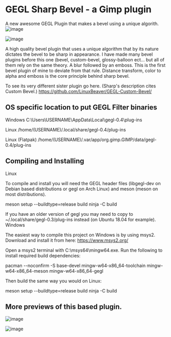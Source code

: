 # GEGL Sharp Bevel - a Gimp plugin
A new awesome GEGL Plugin that makes a bevel using a unique algorith.
![image](https://github.com/LinuxBeaver/GEGL_sharp_bevel_gimp_plugin/assets/78667207/204c33a1-6070-490e-8aeb-1467467ac935)

![image](https://github.com/LinuxBeaver/GEGL_sharp_bevel_gimp_plugin/assets/78667207/31b24487-bebd-4f56-a051-0299d29aecb1)

A high quality bevel plugin that uses a unique algorithm that by its nature dictates
the bevel to be sharp in appearance. I have made many bevel plugins before this one
(bevel, custom-bevel, glossy-balloon ect... but all of them rely on the same theory. A blur
followed by an emboss. This is the first bevel plugin of mine to deviate from that rule.
Distance transform, color to alpha and emboss is the core principle behind sharp bevel.

To see its very different sister plugin go here. (Sharp's description cites Custom Bevel.)
https://github.com/LinuxBeaver/GEGL-Custom-Bevel/

## OS specific location to put GEGL Filter binaries 

Windows
C:\Users\USERNAME\AppData\Local\gegl-0.4\plug-ins
 
 Linux 
 /home/(USERNAME)/.local/share/gegl-0.4/plug-ins
 
 Linux (Flatpak)
 /home/(USERNAME)/.var/app/org.gimp.GIMP/data/gegl-0.4/plug-ins


## Compiling and Installing
Linux

To compile and install you will need the GEGL header files (libgegl-dev on Debian based distributions or gegl on Arch Linux) and meson (meson on most distributions).

meson setup --buildtype=release build
ninja -C build


If you have an older version of gegl you may need to copy to ~/.local/share/gegl-0.3/plug-ins instead (on Ubuntu 18.04 for example).
Windows

The easiest way to compile this project on Windows is by using msys2. Download and install it from here: https://www.msys2.org/

Open a msys2 terminal with C:\msys64\mingw64.exe. Run the following to install required build dependencies:

pacman --noconfirm -S base-devel mingw-w64-x86_64-toolchain mingw-w64-x86_64-meson mingw-w64-x86_64-gegl

Then build the same way you would on Linux:

meson setup --buildtype=release build
ninja -C build

## More previews of this based plugin.

![image](https://github.com/LinuxBeaver/GEGL_sharp_bevel_gimp_plugin/assets/78667207/2095c24e-2f93-4d08-8931-49c8bc823884)

![image](https://github.com/LinuxBeaver/GEGL_sharp_bevel_gimp_plugin/assets/78667207/cb238a4c-f79f-49f9-a049-2d7a6ae7a9ee)


